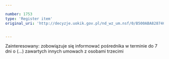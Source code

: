 ```yaml
---

number: 1753
type: 'Register item'
original_uri: 'http://decyzje.uokik.gov.pl/nd_wz_um.nsf/0/B500ABA82874C367C1257672004F61D6?OpenDocument'


---
```


Zainteresowany: zobowiązuje się informować pośrednika w terminie do 7 dni o (…) zawartych innych umowach z osobami trzecimi
